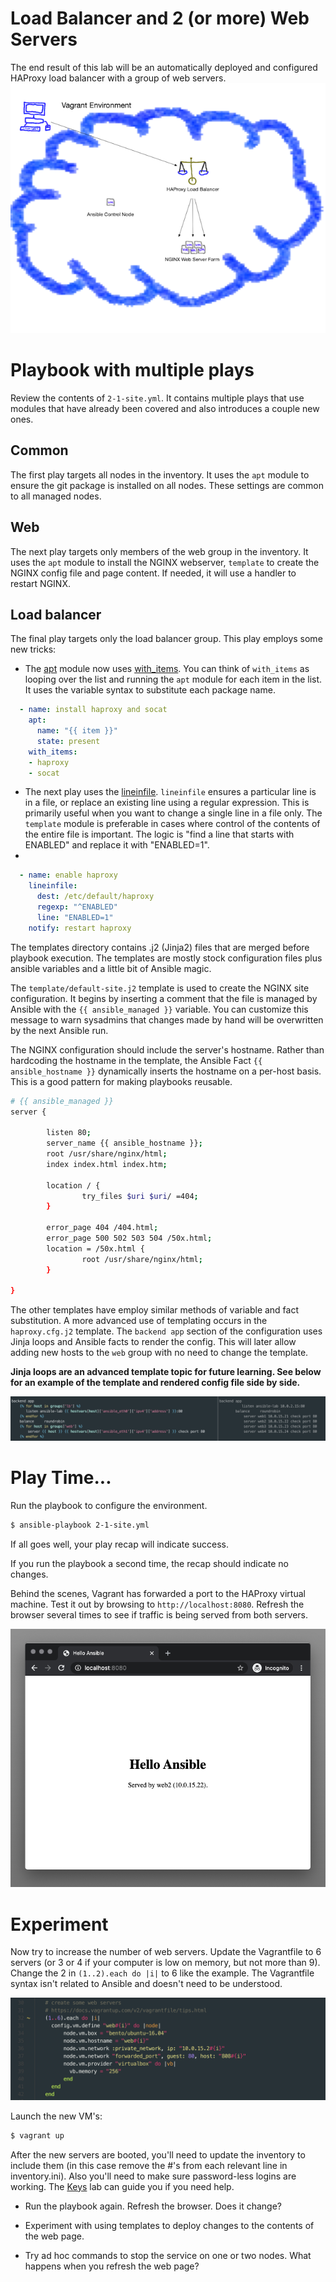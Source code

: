# Load Balancer and 2 (or more) Web Servers

The end result of this lab will be an automatically deployed and configured HAProxy load balancer with a group of web servers.
[![](../img/labDrawingSmall.png)](../img/labDrawing.png)

# Playbook with multiple plays
Review the contents of `2-1-site.yml`.  It contains multiple plays that use modules that have already been covered and also introduces a couple new ones.


## Common
The first play targets all nodes in the inventory.  It uses the `apt` module to ensure the git package is installed on all nodes.  These settings are common to all managed nodes.

## Web
The next play targets only members of the web group in the inventory.  It uses the `apt` module to install the NGINX webserver, `template` to create the NGINX config file and page content.  If needed, it will use a handler to restart NGINX.

## Load balancer
The final play targets only the load balancer group.  This play employs some new tricks:

* The [apt](https://docs.ansible.com/ansible/latest/modules/apt_module.html) module now uses [with_items](https://docs.ansible.com/ansible/latest/user_guide/playbooks_loops.html#with-items).  You can think of `with_items` as looping over the list and running the `apt` module for each item in the list.  It uses the variable syntax to substitute each package name.

```yaml
  - name: install haproxy and socat
    apt:
      name: "{{ item }}"
      state: present
    with_items:
    - haproxy
    - socat
```

* The next play uses the [lineinfile](https://docs.ansible.com/ansible/latest/modules/lineinfile_module.html).  `lineinfile` ensures a particular line is in a file, or replace an existing line using a regular expression.  This is primarily useful when you want to change a single line in a file only.  The `template` module is preferable in cases where control of the contents of the entire file is important.  The logic is "find a line that starts with ENABLED" and replace it with "ENABLED=1".
*

```yaml
  - name: enable haproxy
    lineinfile:
      dest: /etc/default/haproxy
      regexp: "^ENABLED"
      line: "ENABLED=1"
    notify: restart haproxy
```

The templates directory contains .j2 (Jinja2) files that are merged before playbook execution.  The templates are mostly stock configuration files plus ansible variables and a little bit of Ansible magic.

The `template/default-site.j2` template is used to create the NGINX site configuration.  It begins by inserting a comment that the file is managed by Ansible with the `{{ ansible_managed }}` variable.  You can customize this message to warn sysadmins that changes made by hand will be overwritten by the next Ansible run.

The NGINX configuration should include the server's hostname.  Rather than hardcoding the hostname in the template, the Ansible Fact `{{ ansible_hostname }}` dynamically inserts the hostname on a per-host basis.  This is a good pattern for making playbooks reusable.

```bash
# {{ ansible_managed }}
server {

        listen 80;
        server_name {{ ansible_hostname }};
        root /usr/share/nginx/html;
        index index.html index.htm;

        location / {
                try_files $uri $uri/ =404;
        }

        error_page 404 /404.html;
        error_page 500 502 503 504 /50x.html;
        location = /50x.html {
                root /usr/share/nginx/html;
        }

}
```

The other templates have employ similar methods of variable and fact substitution. A more advanced use of templating occurs in the `haproxy.cfg.j2` template.  The `backend app` section of the configuration uses Jinja loops and Ansible facts to render the config.  This will later allow adding new hosts to the `web` group with no need to change the template.

**Jinja loops are an advanced template topic for future learning.  See below for an example of the template and rendered config file side by side.**


[![](../img/haproxyConfig.png)](../img/haproxyConfig.png)

# Play Time...

Run the playbook to configure the environment.

```bash
$ ansible-playbook 2-1-site.yml
```

If all goes well, your play recap will indicate success.

If you run the playbook a second time, the recap should indicate no changes.

Behind the scenes, Vagrant has forwarded a port to the HAProxy virtual machine.  Test it out by browsing to `http://localhost:8080`.  Refresh the browser several times to see if traffic is being served from both servers.

![Screenshot](../img/browser.png)

# Experiment

Now try to increase the number of web servers.  Update the Vagrantfile to 6 servers (or 3 or 4 if your computer is low on memory, but not more than 9). Change the 2 in `(1..2).each do |i|` to 6 like the example.  The Vagrantfile syntax isn't related to Ansible and doesn't need to be understood.


![Screenshot](../img/vagrantChange.png)

Launch the new VM's:

```bash
$ vagrant up
```

After the new servers are booted, you'll need to update the inventory to include them (in this case remove the #'s from each relevant line in inventory.ini).  Also you'll need to make sure password-less logins are working.  The [Keys](../keys/keys.md) lab can guide you if you need help.

* Run the playbook again.  Refresh the browser.  Does it change?

* Experiment with using templates to deploy changes to the contents of the web page.

* Try ad hoc commands to stop the service on one or two nodes.  What happens when you refresh the web page?
